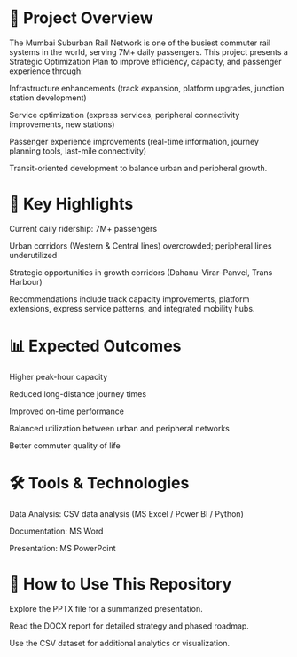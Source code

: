 # 📌 Project Overview

The Mumbai Suburban Rail Network is one of the busiest commuter rail systems in the world, serving 7M+ daily passengers.
This project presents a Strategic Optimization Plan to improve efficiency, capacity, and passenger experience through:

Infrastructure enhancements (track expansion, platform upgrades, junction station development)

Service optimization (express services, peripheral connectivity improvements, new stations)

Passenger experience improvements (real-time information, journey planning tools, last-mile connectivity)

Transit-oriented development to balance urban and peripheral growth.

# 🚉 Key Highlights

Current daily ridership: 7M+ passengers

Urban corridors (Western & Central lines) overcrowded; peripheral lines underutilized

Strategic opportunities in growth corridors (Dahanu–Virar–Panvel, Trans Harbour)

Recommendations include track capacity improvements, platform extensions, express service patterns, and integrated mobility hubs.



# 📊 Expected Outcomes

Higher peak-hour capacity

Reduced long-distance journey times

Improved on-time performance

Balanced utilization between urban and peripheral networks

Better commuter quality of life

# 🛠️ Tools & Technologies

Data Analysis: CSV data analysis (MS Excel / Power BI / Python)

Documentation: MS Word

Presentation: MS PowerPoint

# 🚀 How to Use This Repository

Explore the PPTX file for a summarized presentation.

Read the DOCX report for detailed strategy and phased roadmap.

Use the CSV dataset for additional analytics or visualization.
